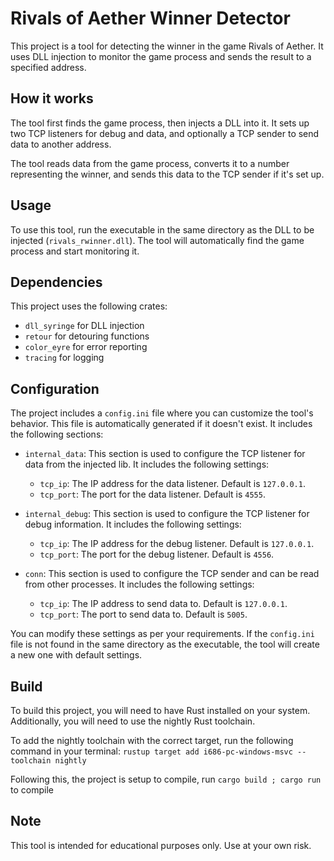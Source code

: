 # Rivals of Aether Winner Detector

This project is a tool for detecting the winner in the game Rivals of Aether. It uses DLL injection to monitor the game process and sends the result to a specified address.

## How it works

The tool first finds the game process, then injects a DLL into it. It sets up two TCP listeners for debug and data, and optionally a TCP sender to send data to another address.

The tool reads data from the game process, converts it to a number representing the winner, and sends this data to the TCP sender if it's set up.

## Usage

To use this tool, run the executable in the same directory as the DLL to be injected (`rivals_rwinner.dll`). The tool will automatically find the game process and start monitoring it.

## Dependencies

This project uses the following crates:

- `dll_syringe` for DLL injection
- `retour` for detouring functions
- `color_eyre` for error reporting
- `tracing` for logging

## Configuration

The project includes a `config.ini` file where you can customize the tool's behavior. This file is automatically generated if it doesn't exist. It includes the following sections:

- `internal_data`: This section is used to configure the TCP listener for data from the injected lib. It includes the following settings:
  - `tcp_ip`: The IP address for the data listener. Default is `127.0.0.1`.
  - `tcp_port`: The port for the data listener. Default is `4555`.

- `internal_debug`: This section is used to configure the TCP listener for debug information. It includes the following settings:
  - `tcp_ip`: The IP address for the debug listener. Default is `127.0.0.1`.
  - `tcp_port`: The port for the debug listener. Default is `4556`.

- `conn`: This section is used to configure the TCP sender and can be read from other processes. It includes the following settings:
  - `tcp_ip`: The IP address to send data to. Default is `127.0.0.1`.
  - `tcp_port`: The port to send data to. Default is `5005`.

You can modify these settings as per your requirements. If the `config.ini` file is not found in the same directory as the executable, the tool will create a new one with default settings.

## Build

To build this project, you will need to have Rust installed on your system. Additionally, you will need to use the nightly Rust toolchain.

To add the nightly toolchain with the correct target, run the following command in your terminal: `rustup target add i686-pc-windows-msvc --toolchain nightly`

Following this, the project is setup to compile, run `cargo build ; cargo run` to compile

## Note

This tool is intended for educational purposes only. Use at your own risk.